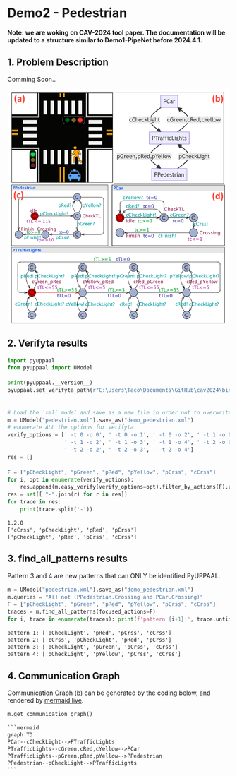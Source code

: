 # Demo2 - Pedestrian

**Note: we are woking on CAV-2024 tool paper. The documentation will be updated to a structure similar to Demo1-PipeNet before 2024.4.1.**

## 1. Problem Description

Comming Soon..

<img src=pedestrian.png width=600 />

## 2. Verifyta results


```python
import pyuppaal
from pyuppaal import UModel

print(pyuppaal.__version__)
pyuppaal.set_verifyta_path(r"C:\Users\Taco\Documents\GitHub\cav2024\bin\uppaal64-4.1.26\bin-Windows\verifyta.exe")


# Load the `xml` model and save as a new file in order not to overwrite current file
m = UModel("pedestrian.xml").save_as("demo_pedestrian.xml")
# enumerate ALL the options for verifyta.
verify_options = [' -t 0 -o 0', ' -t 0 -o 1', ' -t 0 -o 2', ' -t 1 -o 0', ' -t 1 -o 1',
                  ' -t 1 -o 2', ' -t 1 -o 3', ' -t 1 -o 4', ' -t 2 -o 0', ' -t 2 -o 1',
                  ' -t 2 -o 2', ' -t 2 -o 3', ' -t 2 -o 4'] 
res = []

F = ["pCheckLight", "pGreen", "pRed", "pYellow", "pCrss", "cCrss"]
for i, opt in enumerate(verify_options):
    res.append(m.easy_verify(verify_options=opt).filter_by_actions(F).untime_pattern)
res = set([ "-".join(r) for r in res])
for trace in res:
    print(trace.split('-'))
```

    1.2.0
    ['cCrss', 'pCheckLight', 'pRed', 'pCrss']
    ['pCheckLight', 'pRed', 'pCrss', 'cCrss']
    

## 3. find_all_patterns results

Pattern 3 and 4 are new patterns that can ONLY be identified PyUPPAAL.


```python
m = UModel("pedestrian.xml").save_as("demo_pedestrian.xml")
m.queries = "A[] not (PPedestrian.Crossing and PCar.Crossing)"
F = ["pCheckLight", "pGreen", "pRed", "pYellow", "pCrss", "cCrss"]
traces = m.find_all_patterns(focused_actions=F)
for i, trace in enumerate(traces): print(f'pattern {i+1}:', trace.untime_pattern)
```

    pattern 1: ['pCheckLight', 'pRed', 'pCrss', 'cCrss']
    pattern 2: ['cCrss', 'pCheckLight', 'pRed', 'pCrss']
    pattern 3: ['pCheckLight', 'pGreen', 'pCrss', 'cCrss']
    pattern 4: ['pCheckLight', 'pYellow', 'pCrss', 'cCrss']
    

## 4. Communication Graph

Communication Graph (b) can be generated by the coding below, and rendered by [mermaid.live](https://mermaid.live/edit#pako:eNp9kMsKwjAQRX9FZt3-QBduLLhRKOpGyWZIpm2wTcI0RaT0350-oAhiVpnLOWFyB9DeEGRQMYZ6d8uV28kpDshpqg816efJVnVM031xYyxLq-e5W7mvTIwjE7lEX8gk-k5N41-TKa_95sPCh4kPG1-QoS6yRbdqWyDOn60ggZa4RWvkS8MkK4g1taQgk6tBfipQbhQO--ivb6chi9xTAn0wGCm3KE20kJXYdJIGdA_vt5mMjZ7PS2dzdeMHujFttQ).


```python
m.get_communication_graph()
```




    ```mermaid
    graph TD
    PCar--cCheckLight-->PTrafficLights
    PTrafficLights--cGreen,cRed,cYellow-->PCar
    PTrafficLights--pGreen,pRed,pYellow-->PPedestrian
    PPedestrian--pCheckLight-->PTrafficLights
    ```


